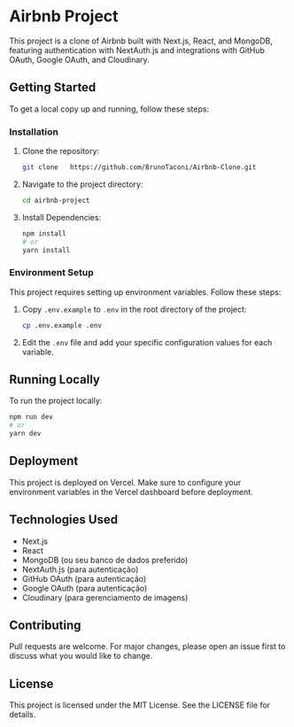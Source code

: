# Airbnb Project

This project is a clone of Airbnb built with Next.js, React, and MongoDB, featuring authentication with NextAuth.js and integrations with GitHub OAuth, Google OAuth, and Cloudinary.

## Getting Started

To get a local copy up and running, follow these steps:

### Installation

1. Clone the repository:

    ```bash
    git clone   https://github.com/BrunoTaconi/Airbnb-Clone.git
    ```

2. Navigate to the project directory:

    ```bash
    cd airbnb-project
    ```

3. Install Dependencies:

    ```bash
    npm install
    # or
    yarn install
    ```

### Environment Setup

This project requires setting up environment variables. Follow these steps:

1. Copy `.env.example` to `.env` in the root directory of the project:

    ```bash
    cp .env.example .env
    ```

2. Edit the `.env` file and add your specific configuration values for each variable.

## Running Locally

To run the project locally:

```bash
npm run dev
# or
yarn dev
```

## Deployment
This project is deployed on Vercel. Make sure to configure your environment variables in the Vercel dashboard before deployment.

## Technologies Used

- Next.js
- React
- MongoDB (ou seu banco de dados preferido)
- NextAuth.js (para autenticação)
- GitHub OAuth (para autenticação)
- Google OAuth (para autenticação)
- Cloudinary (para gerenciamento de imagens)

## Contributing
Pull requests are welcome. For major changes, please open an issue first to discuss what you would like to change.

## License
This project is licensed under the MIT License. See the LICENSE file for details.
